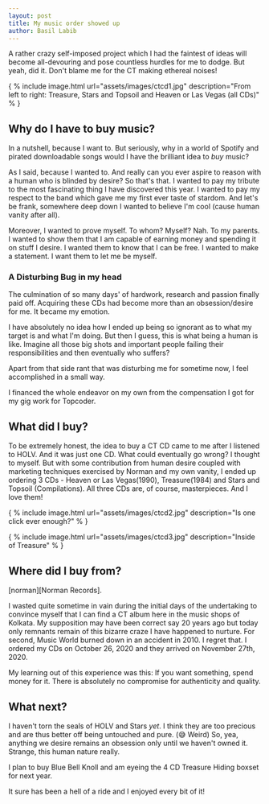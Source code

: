 ```yaml
---
layout: post
title: My music order showed up
author: Basil Labib
---
```


A rather crazy self-imposed project which I had the faintest of ideas will become all-devouring and pose countless hurdles for me to dodge. But yeah, did it. Don't blame me for the CT making ethereal noises!   

{ % include image.html url="assets/images/ctcd1.jpg" description="From left to right: Treasure, Stars and Topsoil and Heaven or Las Vegas (all CDs)" % }  

## Why do I have to buy music?   

In a nutshell, because I want to. But seriously, why in a world of Spotify and pirated downloadable songs would I have the brilliant idea to _buy_ music?    

As I said, because I wanted to. And really can you ever aspire to reason with a human who is blinded by desire? So that's that. I wanted to pay my tribute to the most fascinating thing I have discovered this year. I wanted to pay my respect to the band which gave me  my first ever taste of stardom. And let's be frank, somewhere deep down I wanted to believe I'm cool (cause human vanity after all).    

Moreover, I wanted to prove myself. To whom? Myself? Nah. To my parents. I wanted to show them that I am capable of earning money and spending it on stuff I desire. I wanted them to know that I can be free. I wanted to make a statement. I want them to let me be myself.

### A Disturbing Bug in my head    

The culmination of so many days' of hardwork, research and passion finally paid off. Acquiring these CDs had become more than an obsession/desire for me. It became my emotion.    

I have absolutely no idea how I ended up being so ignorant as to what my target is and what I'm doing. But then I guess, this is what being a human is like. Imagine all those big shots and important people failing their responsibilities and then eventually who suffers?   

Apart from that side rant that was disturbing me for sometime now, I feel accomplished in a small way.  

I financed the whole endeavor on my own from the compensation I got for my gig work for Topcoder.   

## What did I buy?    

To be extremely honest, the idea to buy a CT CD came to me after I listened to HOLV. And it was just one CD. What could eventually go wrong? I thought to myself. But with some contribution from human desire coupled with marketing techniques exercised by Norman and my own vanity, I ended up ordering 3 CDs - Heaven or Las Vegas(1990), Treasure(1984) and Stars and Topsoil (Compilations). All three CDs are, of course, masterpieces. And I love them!   

{ % include image.html url="assets/images/ctcd2.jpg" description="Is one click ever enough?" % }  

{ % include image.html url="assets/images/ctcd3.jpg" description="Inside of Treasure" % }  

## Where did I buy from?     

[norman][Norman Records].   

I wasted quite sometime in vain during the initial days of the undertaking to convince myself that I can find a CT album here in the music shops of Kolkata. My supposition may have been correct say 20 years ago but today only remnants remain of this bizarre craze I have happened to nurture. For second, Music World burned down in an accident in 2010. I regret that. I ordered my CDs on October 26, 2020 and they arrived on November 27th, 2020.  

My learning out of this experience was this: If you want something, spend money for it. There is absolutely no compromise for authenticity and quality.  

## What next?   

I haven't torn the seals of HOLV and Stars _yet_. I think they are too precious and are thus better off being untouched and pure. (:sweat_smile: Weird) So, yea, anything we desire remains an obsession only until we haven't owned it. Strange, this human nature really.  

I plan to buy Blue Bell Knoll and am eyeing the 4 CD Treasure Hiding boxset for next year.   

It sure has been a hell of a ride and I enjoyed every bit of it!

[norman]: https://normanrecords.com

